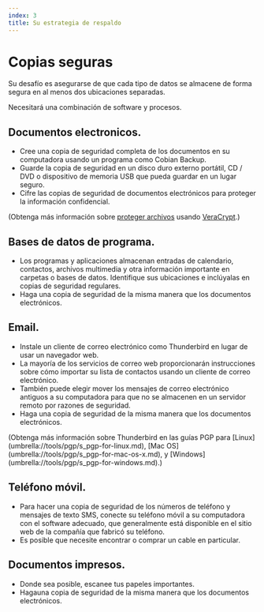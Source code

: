 ```yaml
---
index: 3
title: Su estrategia de respaldo
---
```

# Copias seguras

Su desafío es asegurarse de que cada tipo de datos se almacene de forma segura en al menos dos ubicaciones separadas.

Necesitará una combinación de software y procesos.

## Documentos electronicos.

* Cree una copia de seguridad completa de los documentos en su computadora usando un programa como Cobian Backup.
* Guarde la copia de seguridad en un disco duro externo portátil, CD / DVD o dispositivo de memoria USB que pueda guardar en un lugar seguro.
* Cifre las copias de seguridad de documentos electrónicos para proteger la información confidencial.

(Obtenga más información sobre [proteger archivos](umbrella://information/protecting-files) usando [VeraCrypt](umbrella://tools/files/s_veracrypt.md).)

## Bases de datos de programa.

* Los programas y aplicaciones almacenan entradas de calendario, contactos, archivos multimedia y otra información importante en carpetas o bases de datos. Identifique sus ubicaciones e inclúyalas en copias de seguridad regulares.
* Haga una copia de seguridad de la misma manera que los documentos electrónicos.

## Email.

* Instale un cliente de correo electrónico como Thunderbird en lugar de usar un navegador web.
* La mayoría de los servicios de correo web proporcionarán instrucciones sobre cómo importar su lista de contactos usando un cliente de correo electrónico.
* También puede elegir mover los mensajes de correo electrónico antiguos a su computadora para que no se almacenen en un servidor remoto por razones de seguridad.
* Haga una copia de seguridad de la misma manera que los documentos electrónicos.

(Obtenga más información sobre Thunderbird en las guías PGP para [Linux] (umbrella://tools/pgp/s_pgp-for-linux.md), [Mac OS] (umbrella://tools/pgp/s_pgp-for-mac-os-x.md), y [Windows] (umbrella://tools/pgp/s_pgp-for-windows.md).)

## Teléfono móvil.

* Para hacer una copia de seguridad de los números de teléfono y mensajes de texto SMS, conecte su teléfono móvil a su computadora con el software adecuado, que generalmente está disponible en el sitio web de la compañía que fabricó su teléfono.
* Es posible que necesite encontrar o comprar un cable en particular.

## Documentos impresos.

* Donde sea posible, escanee tus papeles importantes.
* Hagauna copia de seguridad de la misma manera que los documentos electrónicos.